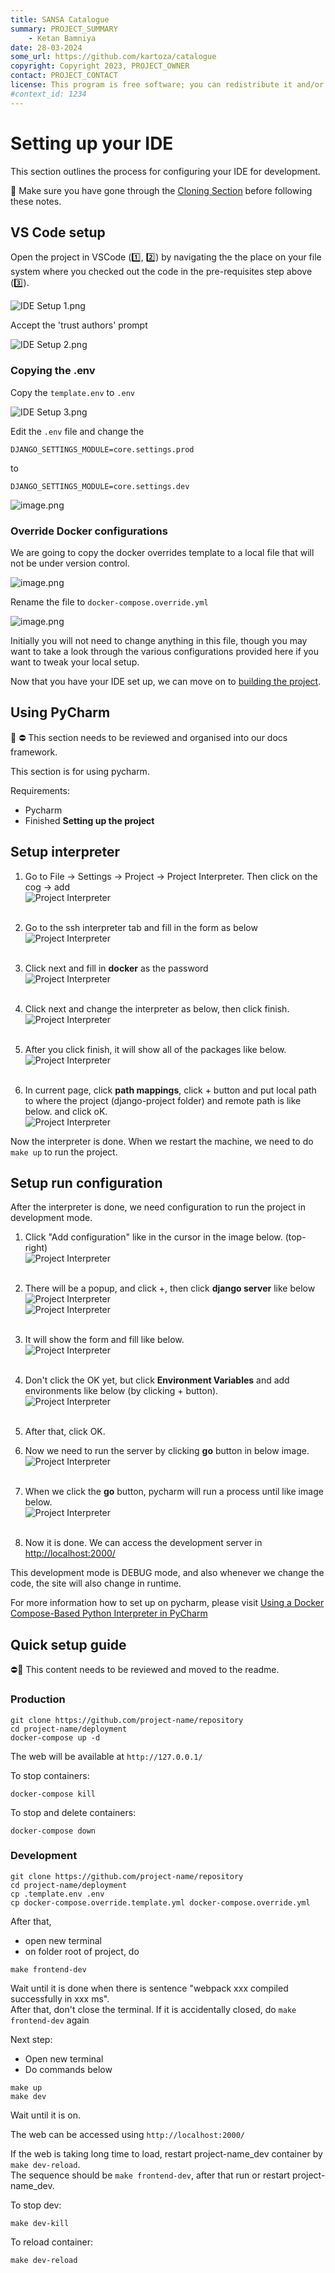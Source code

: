 ```yaml
---
title: SANSA Catalogue
summary: PROJECT_SUMMARY
    - Ketan Bamniya
date: 28-03-2024
some_url: https://github.com/kartoza/catalogue
copyright: Copyright 2023, PROJECT_OWNER
contact: PROJECT_CONTACT
license: This program is free software; you can redistribute it and/or modify it under the terms of the GNU Affero General Public License as published by the Free Software Foundation; either version 3 of the License, or (at your option) any later version.
#context_id: 1234
---
```


# Setting up your IDE

This section outlines the process for configuring your IDE for development.

🚩 Make sure you have gone through the [Cloning Section](cloning.md) before following these notes.

## VS Code setup

Open the project in VSCode (1️⃣, 2️⃣) by navigating the the place on your file system where you checked out the code in the pre-requisites step above (3️⃣).

![IDE Setup 1.png](./img/ide-setup-1.png)

Accept the 'trust authors' prompt

![IDE Setup 2.png](./img/ide-setup-2.png)

### Copying the .env

Copy the `template.env` to `.env`

![IDE Setup 3.png](./img/ide-setup-3.png)

Edit the `.env` file and change the

```
DJANGO_SETTINGS_MODULE=core.settings.prod
```

to

```
DJANGO_SETTINGS_MODULE=core.settings.dev
```

![image.png](./img/ide-setup-4.png)

### Override Docker configurations

We are going to copy the docker overrides template to a local file that will not be under version control.

![image.png](./img/ide-setup-5.png)

Rename the file to `docker-compose.override.yml`

![image.png](./img/ide-setup-6.png)

Initially you will not need to change anything in this file, though you may want to take a look through the various configurations provided here if you want to tweak your local setup.

Now that you have your IDE set up, we can move on to [building the project](building.md).

## Using PyCharm

📒 ⛔️ This section needs to be reviewed and organised into our docs framework.

This section is for using pycharm.

Requirements:

- Pycharm
- Finished **Setting up the project**

## Setup interpreter

1. Go to File -> Settings -> Project -> Project Interpreter. Then click on the cog -> add
   <br>![Project Interpreter ](img/1.png "Project Interpreter")<br><br>

2. Go to the ssh interpreter tab and fill in the form as below
   <br>![Project Interpreter ](img/2.png "Project Interpreter")<br><br>

3. Click next and fill in **docker** as the password
   <br>![Project Interpreter ](img/3.png "Project Interpreter")<br><br>

4. Click next and change the interpreter as below, then click finish.
   <br>![Project Interpreter ](img/4.png "Project Interpreter")<br><br>

5. After you click finish, it will show all of the packages like below.
   <br>![Project Interpreter ](img/5.png "Project Interpreter")<br><br>

6. In current page, click **path mappings**, click + button and put local path to where the project (django-project folder) and remote path is like below. and click oK.
   <br>![Project Interpreter ](img/6.png "Project Interpreter")

Now the interpreter is done. When we restart the machine, we need to do `make up` to run the project.

## Setup run configuration

After the interpreter is done, we need configuration to run the project in development mode.

1. Click "Add configuration" like in the cursor in the image below. (top-right)
   <br>![Project Interpreter ](img/7.png "Project Interpreter")<br><br>

2. There will be a popup, and click +, then click **django server** like below
   <br>![Project Interpreter ](img/8.png "Project Interpreter")
   <br>![Project Interpreter ](img/9.png "Project Interpreter")<br><br>

3. It will show the form and fill like below.
   <br>![Project Interpreter ](img/10.png "Project Interpreter")<br><br>

4. Don't click the OK yet, but click **Environment Variables** and add environments like below (by clicking + button).
   <br>![Project Interpreter ](img/11.png "Project Interpreter")<br><br>

5. After that, click OK.

6. Now we need to run the server by clicking **go** button in below image.
   <br>![Project Interpreter ](img/12.png "Project Interpreter")<br><br>

7. When we click the **go** button, pycharm will run a process until like image below.
   <br>![Project Interpreter ](img/13.png "Project Interpreter")<br><br>

8. Now it is done. We can access the development server in [http://localhost:2000/](http://localhost:2000/)

This development mode is DEBUG mode, and also whenever we change the code, the site will also change in runtime.

For more information how to set up on pycharm, please visit [Using a Docker Compose-Based Python Interpreter in PyCharm](https://kartoza.com/en/blog/using-docker-compose-based-python-interpreter-in-)

## Quick setup guide

⛔️📒 This content needs to be reviewed and moved to the readme.

### Production

```
git clone https://github.com/project-name/repository
cd project-name/deployment
docker-compose up -d
```

The web will be available at `http://127.0.0.1/`

To stop containers:

```
docker-compose kill
```

To stop and delete containers:

```
docker-compose down
```

### Development

```
git clone https://github.com/project-name/repository
cd project-name/deployment
cp .template.env .env
cp docker-compose.override.template.yml docker-compose.override.yml
```

After that,

- open new terminal
- on folder root of project, do

```
make frontend-dev
```

Wait until it is done
when there is sentence "webpack xxx compiled successfully in xxx ms".<br>
After that, don't close the terminal.
If it is accidentally closed, do `make frontend-dev` again

Next step:
- Open new terminal
- Do commands below
```
make up
make dev
```

Wait until it is on.

The web can be accessed using `http://localhost:2000/`

If the web is taking long time to load, restart project-name_dev container by `make dev-reload`.<br>
The sequence should be `make frontend-dev`, after that run or restart project-name_dev. 

To stop dev:

```
make dev-kill
```

To reload container:

```
make dev-reload
```
